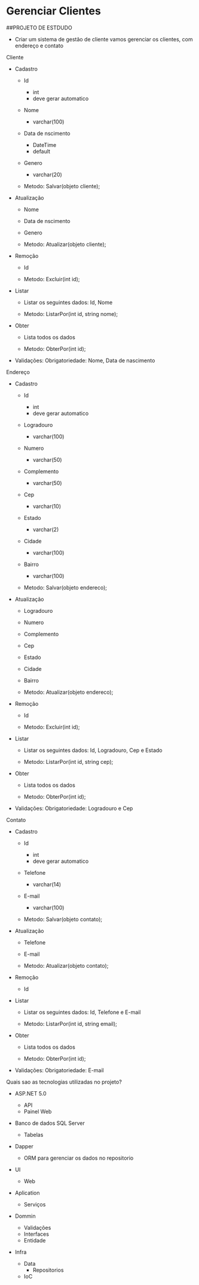 # Gerenciar Clientes


##PROJETO DE ESTDUDO

- Criar um sistema de gestão de cliente
	vamos gerenciar os clientes, com endereço e contato
	
Cliente
- Cadastro
	- Id
		- int
		- deve gerar automatico
	- Nome
		- varchar(100)
	- Data de nscimento
		- DateTime
		- default 
	- Genero
		- varchar(20)
		
	- Metodo: Salvar(objeto cliente);
- Atualização
	- Nome
	- Data de nscimento
	- Genero
		
	- Metodo: Atualizar(objeto cliente);
- Remoção
	- Id
		
	- Metodo: Excluir(int id);
- Listar
	- Listar os seguintes dados: Id, Nome
		
	- Metodo: ListarPor(int id, string nome);
- Obter
	- Lista todos os dados
		
	- Metodo: ObterPor(int id);

- Validações:
	Obrigatoriedade: Nome, Data de nascimento



Endereço 
- Cadastro
	- Id
		- int
		- deve gerar automatico
	- Logradouro
		- varchar(100)
	- Numero
		- varchar(50)
	- Complemento
		- varchar(50)
	- Cep
		- varchar(10)
	- Estado
		- varchar(2)
	- Cidade 
		- varchar(100)
	- Bairro
		- varchar(100)
		
	- Metodo: Salvar(objeto endereco);
- Atualização
	- Logradouro
	- Numero
	- Complemento
	- Cep
	- Estado
	- Cidade 
	- Bairro
	
	- Metodo: Atualizar(objeto endereco);
- Remoção
	- Id
	
	- Metodo: Excluir(int id);
- Listar
	- Listar os seguintes dados: Id, Logradouro, Cep e Estado
		
	- Metodo: ListarPor(int id, string cep);
- Obter
	- Lista todos os dados
		
	- Metodo: ObterPor(int id);

- Validações:
	Obrigatoriedade: Logradouro e Cep


Contato
- Cadastro
	- Id
		- int
		- deve gerar automatico
	- Telefone
		- varchar(14)
	- E-mail
		- varchar(100)
		
	- Metodo: Salvar(objeto contato);
- Atualização
	- Telefone
	- E-mail
	
	- Metodo: Atualizar(objeto contato);
- Remoção
	- Id
- Listar
	- Listar os seguintes dados: Id, Telefone e E-mail
		
	- Metodo: ListarPor(int id, string email);
- Obter
	- Lista todos os dados
		
	- Metodo: ObterPor(int id);
	
- Validações:
	Obrigatoriedade: E-mail
	
	
Quais sao as tecnologias utilizadas no projeto?
- ASP.NET 5.0
	- API
	- Painel Web
- Banco de dados SQL Server
	- Tabelas
- Dapper
	- ORM para gerenciar os dados no repositorio

	
- UI
	- Web
- Aplication
	- Serviços
- Dommin
	- Validações
	- Interfaces
	- Entidade
- Infra
	- Data
		- Repositorios
	- IoC

